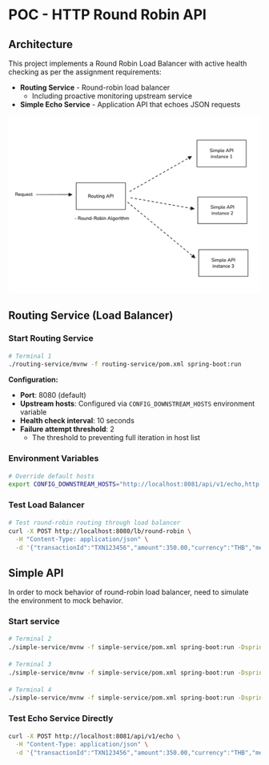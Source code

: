 # POC - HTTP Round Robin API

## Architecture

This project implements a Round Robin Load Balancer with active health checking as per the assignment requirements:

- **Routing Service** - Round-robin load balancer
  - Including proactive monitoring upstream service
- **Simple Echo Service** - Application API that echoes JSON requests  

![high-level-concept](./images/high-level-concept.jpg)

## Routing Service (Load Balancer)

### Start Routing Service

```bash
# Terminal 1
./routing-service/mvnw -f routing-service/pom.xml spring-boot:run
```

**Configuration:**
- **Port**: 8080 (default)
- **Upstream hosts**: Configured via `CONFIG_DOWNSTREAM_HOSTS` environment variable
- **Health check interval**: 10 seconds
- **Failure attempt threshold**: 2
  - The threshold to preventing full iteration in host list

### Environment Variables

```bash
# Override default hosts
export CONFIG_DOWNSTREAM_HOSTS="http://localhost:8081/api/v1/echo,http://localhost:8082/api/v1/echo,http://localhost:8083/api/v1/echo"
```

### Test Load Balancer

```bash
# Test round-robin routing through load balancer
curl -X POST http://localhost:8080/lb/round-robin \
  -H "Content-Type: application/json" \
  -d '{"transactionId":"TXN123456","amount":350.00,"currency":"THB","merchantId":"MERCHANT_001"}'
```

## Simple API

In order to mock behavior of round-robin load balancer, need to simulate the environment to mock behavior.

### Start service

```bash
# Terminal 2
./simple-service/mvnw -f simple-service/pom.xml spring-boot:run -Dspring-boot.run.arguments=--server.port=8081

# Terminal 3  
./simple-service/mvnw -f simple-service/pom.xml spring-boot:run -Dspring-boot.run.arguments=--server.port=8082

# Terminal 4
./simple-service/mvnw -f simple-service/pom.xml spring-boot:run -Dspring-boot.run.arguments=--server.port=8083
```

### Test Echo Service Directly

```bash
curl -X POST http://localhost:8081/api/v1/echo \
  -H "Content-Type: application/json" \
  -d '{"transactionId":"TXN123456","amount":350.00,"currency":"THB","merchantId":"MERCHANT_001"}'
```